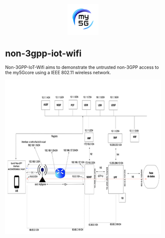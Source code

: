 <div align="center">

<a href="https://github.com/LABORA-INF-UFG/my5Gcore"><img width="20%" src="docs/figs/my5g-logo.png" alt="free5GC"/></a>

</div> 

# non-3gpp-iot-wifi
Non-3GPP-IoT-Wifi aims to demonstrate the untrusted non-3GPP access to the my5Gcore using a IEEE 802.11 wireless network.

<p align="center">
    <img src="docs/figs/proposta.png" height="500"/> 
</p>






